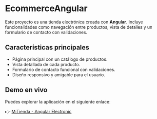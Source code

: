 # EcommerceAngular

Este proyecto es una tienda electrónica creada con **Angular**. Incluye funcionalidades como navegación entre productos, vista de detalles y un formulario de contacto con validaciones.

## Características principales
- Página principal con un catálogo de productos.
- Vista detallada de cada producto.
- Formulario de contacto funcional con validaciones.
- Diseño responsivo y amigable para el usuario.

## Demo en vivo
Puedes explorar la aplicación en el siguiente enlace:

👉 [MiTienda - Angular Electronic](https://angularelectronic.netlify.app/products)
